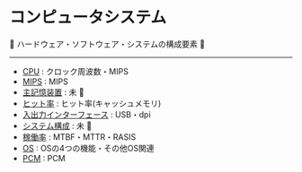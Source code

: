# コンピュータシステム

:dog: ハードウェア・ソフトウェア・システムの構成要素 :dog:

---

- [CPU](cpu.md) : クロック周波数・MIPS
- [MIPS](mips.md) : MIPS
- [主記憶装置](memory.md) : 未 :dog:
- [ヒット率](hit.md) : ヒット率(キャッシュメモリ)
- [入出力インターフェース](input_output.md) : USB・dpi
- [システム構成](system_coonfiguration.md) : 未 :dog:
- [稼働率](uptime.md) : MTBF・MTTR・RASIS
- [OS](os.md) : OSの4つの機能・その他OS関連
- [PCM](pcm.md) : PCM


